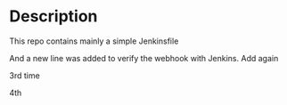 # Description

This repo contains mainly a simple Jenkinsfile

And a new line was added to verify the webhook with Jenkins.
Add again

3rd time

4th
